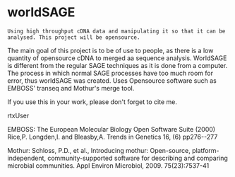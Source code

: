 # worldSAGE
    Using high throughput cDNA data and manipulating it so that it can be analysed. This project will be opensource.  


The main goal of this project is to be of use to people, as there is a low quantity of opensource cDNA to merged aa sequence analysis. 
WorldSAGE is different from the regular SAGE techniques as it is done from a computer. The process in which normal SAGE processes have too much room for error, thus worldSAGE was created. Uses Opensource software such as EMBOSS' transeq and Mothur's merge tool. 

If you use this in your work, please don't forget to cite me. 



rtxUser  
    
    
    
     
EMBOSS: The European Molecular Biology Open Software Suite (2000) Rice,P. Longden,I. and Bleasby,A. Trends in Genetics 16, (6) pp276--277



Mothur: Schloss, P.D., et al., Introducing mothur: Open-source, platform-independent, community-supported software for describing and comparing microbial communities. Appl Environ Microbiol, 2009. 75(23):7537-41
